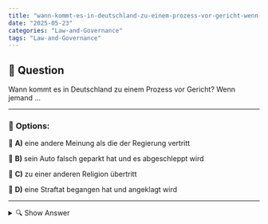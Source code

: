 ```yaml
---
title: "wann-kommt-es-in-deutschland-zu-einem-prozess-vor-gericht-wenn-jemand-"
date: "2025-05-23"
categories: "Law-and-Governance"
tags: "Law-and-Governance"
---
```


## 📌 **Question**

Wann kommt es in Deutschland zu einem Prozess vor Gericht? Wenn jemand ...



---

### 📝 **Options:**

🔘 **A)** eine andere Meinung als die der Regierung vertritt

🔘 **B)** sein Auto falsch geparkt hat und es abgeschleppt wird

🔘 **C)** zu einer anderen Religion übertritt

🔘 **D)** eine Straftat begangen hat und angeklagt wird

---

<details>
  <summary>🔍 Show Answer</summary>

  <p>
💡  <b>Correct Answer:</b>  d
  </p>
  <p>
    📖<b>Explanation:</b>
    In Deutschland ist ein Gerichtsverfahren erforderlich, wenn jemand eine Straftat begeht und deshalb angeklagt wird. Ein Prozess vor Gericht ist ein wesentlicher Bestandteil des Rechtsstaatsprinzips und sorgt für eine faire und gerechte Beurteilung durch unabhängige Richter. Die anderen Szenarien, wie falsches Parken, eine andere Meinung als die Regierung zu vertreten oder zu einer anderen Religion zu konvertieren, führen nicht zu einem Gerichtsprozess, sondern werden entweder anders verwaltet oder sind rechtlich irrelevant. Daher ist Option d die korrekte Antwort auf die gestellte Frage.
  </p>
</details>
